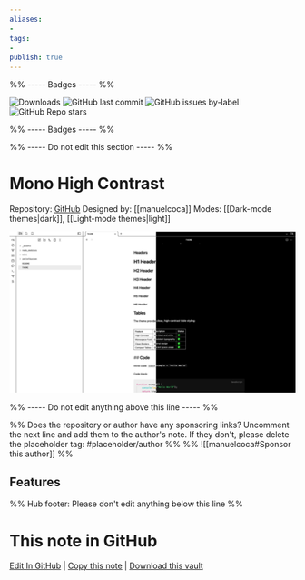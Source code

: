 ```yaml
---
aliases:
- 
tags: 
- 
publish: true
---
```


%% ----- Badges ----- %%

![Downloads](https://img.shields.io/badge/downloads-163-573E7A?style=for-the-badge&logo=)
![GitHub last commit](https://img.shields.io/github/last-commit/manuelcoca/obsidian-mono-high-contrast-theme?color=573E7A&label=last%20update&logo=github&style=for-the-badge)
![GitHub issues by-label](https://img.shields.io/github/issues/manuelcoca/obsidian-mono-high-contrast-theme/help%20wanted?color=573E7A&logo=github&style=for-the-badge) 
![GitHub Repo stars](https://img.shields.io/github/stars/manuelcoca/obsidian-mono-high-contrast-theme?color=573E7A&logo=github&style=for-the-badge)

%% ----- Badges ----- %%

%% ----- Do not edit this section ----- %%

# Mono High Contrast

Repository: [GitHub](https://github.com/manuelcoca/obsidian-mono-high-contrast-theme)
Designed by: [[manuelcoca]]
Modes: [[Dark-mode themes|dark]], [[Light-mode themes|light]]



![screenshot](https://github.com/manuelcoca/obsidian-mono-high-contrast-theme/raw/HEAD/assets/thumbnail.png)

%% ----- Do not edit anything above this line ----- %% 

%% Does the repository or author have any sponsoring links? Uncomment the next line and add them to the author's note. If they don't, please delete the placeholder tag: #placeholder/author %%
%% ![[manuelcoca#Sponsor this author]] %%


## Features



%% Hub footer: Please don't edit anything below this line %%

# This note in GitHub

<span class="git-footer">[Edit In GitHub](https://github.dev/obsidian-community/obsidian-hub/blob/main/02%20-%20Community%20Expansions/02.05%20All%20Community%20Expansions/Themes/Mono%20High%20Contrast.md "git-hub-edit-note") | [Copy this note](https://raw.githubusercontent.com/obsidian-community/obsidian-hub/main/02%20-%20Community%20Expansions/02.05%20All%20Community%20Expansions/Themes/Mono%20High%20Contrast.md "git-hub-copy-note") | [Download this vault](https://github.com/obsidian-community/obsidian-hub/archive/refs/heads/main.zip "git-hub-download-vault") </span>
